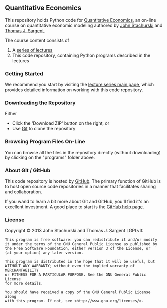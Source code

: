 
## Quantitative Economics 

This repository holds Python code for [Quantitative Economics](http://quant-econ.net),  an on-line course on quantitative economic modeling authored by [John Stachurski](http://johnstachurski.net) and [Thomas J. Sargent](https://files.nyu.edu/ts43/public/).

The course content consists of

1. A [series of lectures](http://quant-econ.net)
1. This code repository, containing Python programs described in the lectures

### Getting Started

We recommend you start by visiting the [lecture series main page](http://quant-econ.net), which provides detailed information on working with this code repository.


### Downloading the Repository

Either

* Click the 'Download ZIP' button on the right, or
* Use [Git](https://help.github.com) to clone the repository

### Browsing Program Files On-Line

You can browse all the files in the repository directly (without downloading) by clicking on the "programs" folder above.


### About Git / GitHub

This code repository is hosted by [GitHub](http://github.com).  The primary function of GitHub is to host open source code repositories in a manner that facilitates sharing and collaboration.  

If you wand to learn a bit more about Git and GitHub, you'll find it's an excellent investment. A good place to start is the [GitHub help page](https://help.github.com/).

### License

Copyright © 2013 John Stachurski and Thomas J. Sargent
LGPLv3:

    This program is free software: you can redistribute it and/or modify
    it under the terms of the GNU General Public License as published by
    the Free Software Foundation, either version 3 of the License, or
    (at your option) any later version.

    This program is distributed in the hope that it will be useful, but
    WITHOUT ANY WARRANTY; without even the implied warranty of MERCHANTABILITY
    or FITNESS FOR A PARTICULAR PURPOSE. See the GNU General Public License
    for more details.

    You should have received a copy of the GNU General Public License along
    with this program. If not, see <http://www.gnu.org/licenses/>.
